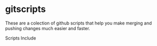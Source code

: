gitscripts
==========

These are a colection of github scripts that help you make merging and pushing changes much easier and faster.

Scripts Include 


